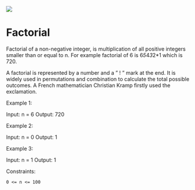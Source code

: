 <img src="https://img.shields.io/badge/-Easy-brightgreen" />

# Factorial

Factorial of a non-negative integer, is multiplication of all positive integers smaller than or equal to n. For example factorial of 6 is 6*5*4*3*2\*1 which is 720.

A factorial is represented by a number and a ” ! ” mark at the end. It is widely used in permutations and combination to calculate the total possible outcomes. A French mathematician Christian Kramp firstly used the exclamation.

Example 1:

Input: n = 6
Output: 720

Example 2:

Input: n = 0
Output: 1

Example 3:

Input: n = 1
Output: 1

Constraints:

    0 <= n <= 100
